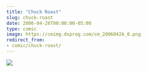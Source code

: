 ```yaml
---
title: "Chuck Roast"
slug: chuck-roast
date: 2006-04-26T00:00:00-05:00
type: comic
image: https://cmimg.dxprog.com/cm_20060426_0.png
redirect_from:
- comic/chuck-roast/
---
```

[![](https://cmimg.dxprog.com/cm_20060426_0.png)](https://cmimg.dxprog.com/cm_20060426_0.png)


